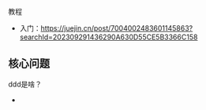 教程

- 入门：https://juejin.cn/post/7004002483601145863?searchId=202309291436290A630D55CE5B3366C158



## 核心问题

ddd是啥？

- 